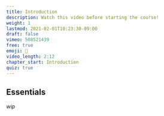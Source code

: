 ```yaml
---
title: Introduction
description: Watch this video before starting the course!
weight: 1
lastmod: 2021-02-01T10:23:30-09:00
draft: false
vimeo: 508521439
free: true
emoji: 🚨
video_length: 2:12
chapter_start: Introduction
quiz: true
---
```


<!-- <quiz-modal options="yes:no" answer="yes" prize="0">
  <h5>I updated my package.json with the versions specified in this lesson?</h5>
  <p>Using other versions could result in broken code</p>
</quiz-modal> -->


## Essentials

_wip_
<!-- 
- 🚀 [Live Demo](https://next.fireship.io/)
- 💾 [Source code](https://github.com/fireship-io/next-firebase-course)
- 💬 [Slack](https://fireship.page.link/slack)

## Official Resources

- [Next Docs](https://nextjs.org/)
- [Firebase Docs](https://firebase.google.com)
- [React Docs](https://reactjs.org/)

## Helpful Bonus Content

- [React Dropdown](/lessons/dropdown-menu-multi-level-react/)
- [Firebase Data Modeling Course](/courses/firestore-data-modeling/)
- [Firebase Security Course](/courses/firebase-security/)

## Packages

It is highly recommended that you follow along with the same package versions show below.  

{{< file "npm" "package.json" >}}
```json
{
    // ...

  "dependencies": {
    "firebase": "^8.2.1",
    "lodash.debounce": "^4.0.8",
    "lodash.kebabcase": "^4.1.1",
    "next": "10.0.4",
    "react": "17.0.1",
    "react-dom": "17.0.1",
    "react-firebase-hooks": "^2.2.0",
    "react-hook-form": "^6.14.2",
    "react-hot-toast": "^1.0.2",
    "react-markdown": "^5.0.3"
  }
}
``` -->